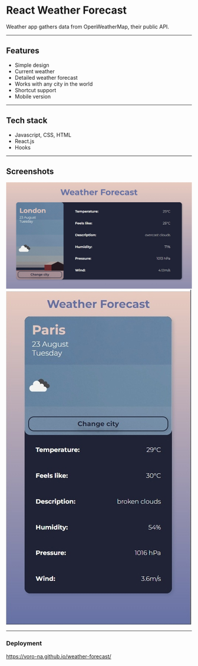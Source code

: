 # React Weather Forecast

Weather app gathers data from OpenWeatherMap, their public API.
***

## Features

- Simple design
- Current weather
- Detailed weather forecast
- Works with any city in the world
- Shortcut support
- Mobile version

***

## Tech stack
- Javascript, CSS, HTML
- React.js
- Hooks

***
 ## Screenshots
![img.png](img.png)![img_1.png](img_1.png)
***
### Deployment
https://voro-na.github.io/weather-forecast/